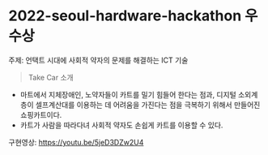 ﻿# 2022-seoul-hardware-hackathon 우수상
주제: 언택트 시대에 사회적 약자의 문제를 해결하는 ICT 기술

> Take Car 소개
 + 마트에서 지체장애인, 노약자들이 카트를 밀기 힘들어 한다는 점과, 디지털 소외계층이 셀프계산대를 이용하는 데 어려움을 가진다는 점을 극복하기 위해서 만들어진 쇼핑카트이다.
 + 카트가 사람을 따라다녀 사회적 약자도 손쉽게 카트를 이용할 수 있다. 
 


구현영상: https://youtu.be/5jeD3DZw2U4
